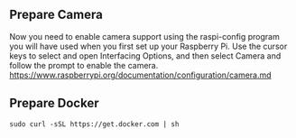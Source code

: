 ## Prepare Camera

Now you need to enable camera support using the raspi-config program you will have used when you first set up your Raspberry Pi. Use the cursor keys to select and open Interfacing Options, and then select Camera and follow the prompt to enable the camera.
https://www.raspberrypi.org/documentation/configuration/camera.md

## Prepare Docker
```
sudo curl -sSL https://get.docker.com | sh
```
